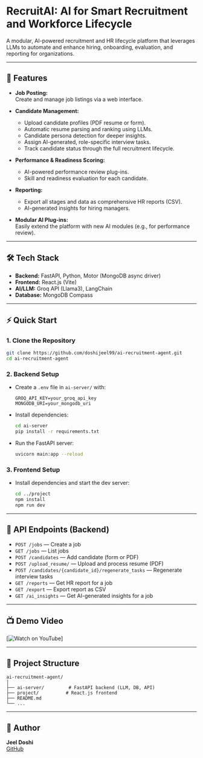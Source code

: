 # RecruitAI: AI for Smart Recruitment and Workforce Lifecycle

A modular, AI-powered recruitment and HR lifecycle platform that leverages LLMs to automate and enhance hiring, onboarding, evaluation, and reporting for organizations.

---

## 🚀 Features

- **Job Posting:**  
  Create and manage job listings via a web interface.

- **Candidate Management:**  
  - Upload candidate profiles (PDF resume or form).
  - Automatic resume parsing and ranking using LLMs.
  - Candidate persona detection for deeper insights.
  - Assign AI-generated, role-specific interview tasks.
  - Track candidate status through the full recruitment lifecycle.

- **Performance & Readiness Scoring:**  
  - AI-powered performance review plug-ins.
  - Skill and readiness evaluation for each candidate.

- **Reporting:**  
  - Export all stages and data as comprehensive HR reports (CSV).
  - AI-generated insights for hiring managers.

- **Modular AI Plug-ins:**  
  Easily extend the platform with new AI modules (e.g., for performance review).

---

## 🛠️ Tech Stack

- **Backend:** FastAPI, Python, Motor (MongoDB async driver)
- **Frontend:** React.js (Vite)
- **AI/LLM:** Groq API (Llama3), LangChain
- **Database:** MongoDB Compass

---

## ⚡ Quick Start

### 1. Clone the Repository

```bash
git clone https://github.com/doshijeel99/ai-recruitment-agent.git
cd ai-recruitment-agent
```

### 2. Backend Setup

- Create a `.env` file in `ai-server/` with:
  ```
  GROQ_API_KEY=your_groq_api_key
  MONGODB_URI=your_mongodb_uri
  ```
- Install dependencies:
  ```bash
  cd ai-server
  pip install -r requirements.txt
  ```
- Run the FastAPI server:
  ```bash
  uvicorn main:app --reload
  ```

### 3. Frontend Setup

- Install dependencies and start the dev server:
  ```bash
  cd ../project
  npm install
  npm run dev
  ```

---

## 🧩 API Endpoints (Backend)

- `POST /jobs` — Create a job
- `GET /jobs` — List jobs
- `POST /candidates` — Add candidate (form or PDF)
- `POST /upload_resume/` — Upload and process resume (PDF)
- `POST /candidates/{candidate_id}/regenerate_tasks` — Regenerate interview tasks
- `GET /reports` — Get HR report for a job
- `GET /export` — Export report as CSV
- `GET /ai_insights` — Get AI-generated insights for a job

---


## 📺 Demo Video

[![Watch on YouTube](https://www.youtube.com/watch?v=q0oDBIbvH2o)]

---

## 📂 Project Structure

```
ai-recruitment-agent/
│
├── ai-server/         # FastAPI backend (LLM, DB, API)
├── project/          # React.js frontend
├── README.md
└── ...
```

---

## 👤 Author

**Jeel Doshi**  
[GitHub](https://github.com/doshijeel99)



